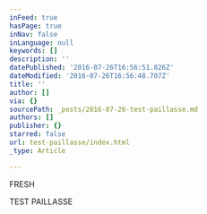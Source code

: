 ```yaml
---
inFeed: true
hasPage: true
inNav: false
inLanguage: null
keywords: []
description: ''
datePublished: '2016-07-26T16:56:51.826Z'
dateModified: '2016-07-26T16:56:48.707Z'
title: ''
author: []
via: {}
sourcePath: _posts/2016-07-26-test-paillasse.md
authors: []
publisher: {}
starred: false
url: test-paillasse/index.html
_type: Article

---
```

FRESH 

TEST PAILLASSE